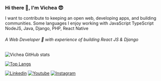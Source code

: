### Hi there 👋, I'm Vichea 😎️

I want to contribute to keeping an open web, developing apps, and building communities. Some languages I enjoy working with JavaScript TypeScript NodeJS, Java, Django, PHP, React Native

###### A Web Developer 🚀 with experience of building React JS & Django

![Vichea GitHub stats](https://github-readme-stats.vercel.app/api?username=vicheanath&theme=tokyonight&show_icons=true)

[![Top Langs](https://github-stats-pi.vercel.app/api/top-langs/?username=vicheanath&layout=compact)](https://github.com/anuraghazra/github-readme-stats)

[![Linkedin](https://img.shields.io/badge/LinkedIn-blue.svg?style=for-the-badge&logo=linkedin)]([https://www.linkedin.com/feed/](https://www.linkedin.com/in/vicheanath/))
[![Youtube](https://img.shields.io/badge/Youtube-red.svg?style=for-the-badge&logo=youtube)](https://youtube.com/@vicheakh)
[![Instagram](https://img.shields.io/badge/Instagram-gray.svg?style=for-the-badge&logo=instagram)](https://www.instagram.com/nath_vichea/)

